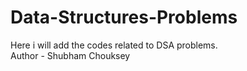 # Data-Structures-Problems
Here i will add the codes related to DSA problems. <br>
Author - Shubham Chouksey
